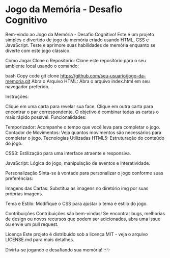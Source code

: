 # Jogo da Memória - Desafio Cognitivo

Bem-vindo ao Jogo da Memória - Desafio Cognitivo! Este é um projeto simples e divertido de jogo da memória criado usando HTML, CSS e JavaScript. Teste e aprimore suas habilidades de memória enquanto se diverte com este jogo clássico.

Como Jogar
Clone o Repositório:
Clone este repositório para o seu ambiente local usando o comando:

bash
Copy code
git clone https://github.com/seu-usuario/jogo-da-memoria.git
Abra o Arquivo HTML:
Abra o arquivo index.html em seu navegador preferido.

Instruções:

Clique em uma carta para revelar sua face.
Clique em outra carta para encontrar o par correspondente.
O objetivo é combinar todas as cartas o mais rápido possível.
Funcionalidades:

Temporizador: Acompanhe o tempo que você leva para completar o jogo.
Contador de Movimentos: Veja quantos movimentos são necessários para completar o jogo.
Tecnologias Utilizadas
HTML5: Estruturação do conteúdo do jogo.

CSS3: Estilização para uma interface atraente e responsiva.

JavaScript: Lógica do jogo, manipulação de eventos e interatividade.

Personalização
Sinta-se à vontade para personalizar o jogo conforme suas preferências:

Imagens das Cartas: Substitua as imagens no diretório img por suas próprias imagens.

Tema e Estilo: Modifique o CSS para ajustar o tema e estilo do jogo.

Contribuições
Contribuições são bem-vindas! Se encontrar bugs, melhorias de design ou novos recursos que podem ser adicionados, abra uma issue ou envie um pull request.

Licença
Este projeto é distribuído sob a licença MIT - veja o arquivo LICENSE.md para mais detalhes.

Divirta-se jogando e desafiando sua memória! 🃏✨
